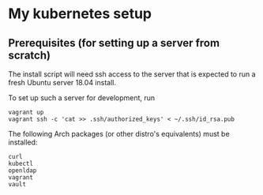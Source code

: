 # My kubernetes setup

## Prerequisites (for setting up a server from scratch)

The install script will need ssh access to the server that is expected to run a fresh Ubuntu server 18.04 install.

To set up such a server for development, run
```
vagrant up
vagrant ssh -c 'cat >> .ssh/authorized_keys' < ~/.ssh/id_rsa.pub
```

The following Arch packages (or other distro's equivalents) must be installed:
```
curl
kubectl
openldap
vagrant
vault
```
